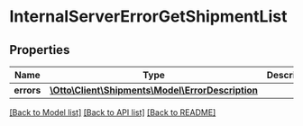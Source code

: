# InternalServerErrorGetShipmentList

## Properties
Name | Type | Description | Notes
------------ | ------------- | ------------- | -------------
**errors** | [**\Otto\Client\Shipments\Model\ErrorDescription**](ErrorDescription.md) |  | [optional] 

[[Back to Model list]](../../README.md#documentation-for-models) [[Back to API list]](../../README.md#documentation-for-api-endpoints) [[Back to README]](../../README.md)

